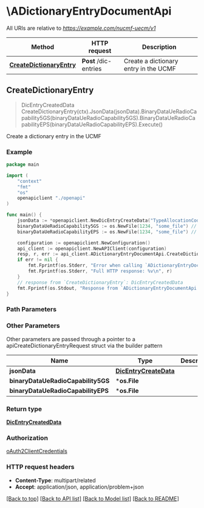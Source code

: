 # \ADictionaryEntryDocumentApi

All URIs are relative to *https://example.com/nucmf-uecm/v1*

Method | HTTP request | Description
------------- | ------------- | -------------
[**CreateDictionaryEntry**](ADictionaryEntryDocumentApi.md#CreateDictionaryEntry) | **Post** /dic-entries | Create a dictionary entry in the UCMF



## CreateDictionaryEntry

> DicEntryCreatedData CreateDictionaryEntry(ctx).JsonData(jsonData).BinaryDataUeRadioCapability5GS(binaryDataUeRadioCapability5GS).BinaryDataUeRadioCapabilityEPS(binaryDataUeRadioCapabilityEPS).Execute()

Create a dictionary entry in the UCMF

### Example

```go
package main

import (
    "context"
    "fmt"
    "os"
    openapiclient "./openapi"
)

func main() {
    jsonData := *openapiclient.NewDicEntryCreateData("TypeAllocationCode_example") // DicEntryCreateData |  (optional)
    binaryDataUeRadioCapability5GS := os.NewFile(1234, "some_file") // *os.File |  (optional)
    binaryDataUeRadioCapabilityEPS := os.NewFile(1234, "some_file") // *os.File |  (optional)

    configuration := openapiclient.NewConfiguration()
    api_client := openapiclient.NewAPIClient(configuration)
    resp, r, err := api_client.ADictionaryEntryDocumentApi.CreateDictionaryEntry(context.Background()).JsonData(jsonData).BinaryDataUeRadioCapability5GS(binaryDataUeRadioCapability5GS).BinaryDataUeRadioCapabilityEPS(binaryDataUeRadioCapabilityEPS).Execute()
    if err != nil {
        fmt.Fprintf(os.Stderr, "Error when calling `ADictionaryEntryDocumentApi.CreateDictionaryEntry``: %v\n", err)
        fmt.Fprintf(os.Stderr, "Full HTTP response: %v\n", r)
    }
    // response from `CreateDictionaryEntry`: DicEntryCreatedData
    fmt.Fprintf(os.Stdout, "Response from `ADictionaryEntryDocumentApi.CreateDictionaryEntry`: %v\n", resp)
}
```

### Path Parameters



### Other Parameters

Other parameters are passed through a pointer to a apiCreateDictionaryEntryRequest struct via the builder pattern


Name | Type | Description  | Notes
------------- | ------------- | ------------- | -------------
 **jsonData** | [**DicEntryCreateData**](DicEntryCreateData.md) |  | 
 **binaryDataUeRadioCapability5GS** | ***os.File** |  | 
 **binaryDataUeRadioCapabilityEPS** | ***os.File** |  | 

### Return type

[**DicEntryCreatedData**](DicEntryCreatedData.md)

### Authorization

[oAuth2ClientCredentials](../README.md#oAuth2ClientCredentials)

### HTTP request headers

- **Content-Type**: multipart/related
- **Accept**: application/json, application/problem+json

[[Back to top]](#) [[Back to API list]](../README.md#documentation-for-api-endpoints)
[[Back to Model list]](../README.md#documentation-for-models)
[[Back to README]](../README.md)

